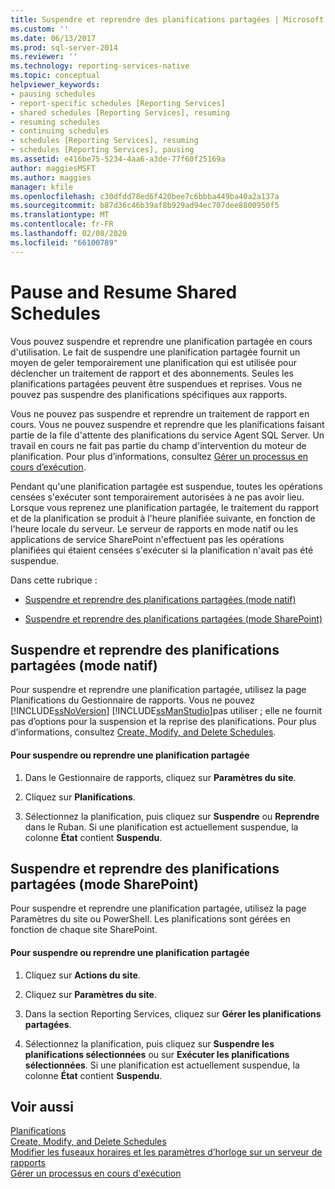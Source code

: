 ```yaml
---
title: Suspendre et reprendre des planifications partagées | Microsoft Docs
ms.custom: ''
ms.date: 06/13/2017
ms.prod: sql-server-2014
ms.reviewer: ''
ms.technology: reporting-services-native
ms.topic: conceptual
helpviewer_keywords:
- pausing schedules
- report-specific schedules [Reporting Services]
- shared schedules [Reporting Services], resuming
- resuming schedules
- continuing schedules
- schedules [Reporting Services], resuming
- schedules [Reporting Services], pausing
ms.assetid: e416be75-5234-4aa6-a3de-77f60f25169a
author: maggiesMSFT
ms.author: maggies
manager: kfile
ms.openlocfilehash: c30dfdd78ed6f420bee7c6bbba449ba40a2a137a
ms.sourcegitcommit: b87d36c46b39af8b929ad94ec707dee8800950f5
ms.translationtype: MT
ms.contentlocale: fr-FR
ms.lasthandoff: 02/08/2020
ms.locfileid: "66100789"
---
```

# <a name="pause-and-resume-shared-schedules"></a>Pause and Resume Shared Schedules
  Vous pouvez suspendre et reprendre une planification partagée en cours d'utilisation. Le fait de suspendre une planification partagée fournit un moyen de geler temporairement une planification qui est utilisée pour déclencher un traitement de rapport et des abonnements. Seules les planifications partagées peuvent être suspendues et reprises. Vous ne pouvez pas suspendre des planifications spécifiques aux rapports.  
  
 Vous ne pouvez pas suspendre et reprendre un traitement de rapport en cours. Vous ne pouvez suspendre et reprendre que les planifications faisant partie de la file d'attente des planifications du service Agent SQL Server. Un travail en cours ne fait pas partie du champ d'intervention du moteur de planification. Pour plus d’informations, consultez [Gérer un processus en cours d’exécution](manage-a-running-process.md).  
  
 Pendant qu'une planification partagée est suspendue, toutes les opérations censées s'exécuter sont temporairement autorisées à ne pas avoir lieu. Lorsque vous reprenez une planification partagée, le traitement du rapport et de la planification se produit à l'heure planifiée suivante, en fonction de l'heure locale du serveur. Le serveur de rapports en mode natif ou les applications de service SharePoint n'effectuent pas les opérations planifiées qui étaient censées s'exécuter si la planification n'avait pas été suspendue.  
  
 Dans cette rubrique :  
  
-   [Suspendre et reprendre des planifications partagées (mode natif)](#bkmk_native)  
  
-   [Suspendre et reprendre des planifications partagées (mode SharePoint)](#bkmk_sharepoint)  
  
##  <a name="bkmk_native"></a>Suspendre et reprendre des planifications partagées (mode natif)  
 Pour suspendre et reprendre une planification partagée, utilisez la page Planifications du Gestionnaire de rapports. Vous ne pouvez [!INCLUDE[ssNoVersion](../../includes/ssnoversion-md.md)] [!INCLUDE[ssManStudio](../../includes/ssmanstudio-md.md)]pas utiliser ; elle ne fournit pas d’options pour la suspension et la reprise des planifications. Pour plus d’informations, consultez [Create, Modify, and Delete Schedules](create-modify-and-delete-schedules.md).  
  
#### <a name="to-pause-or-resume-a-shared-schedule"></a>Pour suspendre ou reprendre une planification partagée  
  
1.  Dans le Gestionnaire de rapports, cliquez sur **Paramètres du site**.  
  
2.  Cliquez sur **Planifications**.  
  
3.  Sélectionnez la planification, puis cliquez sur **Suspendre** ou **Reprendre** dans le Ruban. Si une planification est actuellement suspendue, la colonne **État** contient **Suspendu**.  
  
##  <a name="bkmk_sharepoint"></a>Suspendre et reprendre des planifications partagées (mode SharePoint)  
 Pour suspendre et reprendre une planification partagée, utilisez la page Paramètres du site ou PowerShell. Les planifications sont gérées en fonction de chaque site SharePoint.  
  
#### <a name="to-pause-or-resume-a-shared-schedule"></a>Pour suspendre ou reprendre une planification partagée  
  
1.  Cliquez sur **Actions du site**.  
  
2.  Cliquez sur **Paramètres du site**.  
  
3.  Dans la section Reporting Services, cliquez sur **Gérer les planifications partagées**.  
  
4.  Sélectionnez la planification, puis cliquez sur **Suspendre les planifications sélectionnées** ou sur **Exécuter les planifications sélectionnées**. Si une planification est actuellement suspendue, la colonne **État** contient **Suspendu**.  
  
## <a name="see-also"></a>Voir aussi  
 [Planifications](schedules.md)   
 [Create, Modify, and Delete Schedules](create-modify-and-delete-schedules.md)   
 [Modifier les fuseaux horaires et les paramètres d’horloge sur un serveur de rapports](change-time-zones-and-clock-settings-on-a-report-server.md)   
 [Gérer un processus en cours d'exécution](manage-a-running-process.md)  
  
  
